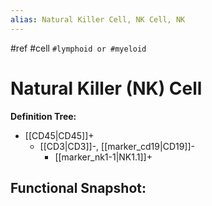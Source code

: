 ```yaml
---
alias: Natural Killer Cell, NK Cell, NK
---
```


#ref #cell `#lymphoid or #myeloid`

# Natural Killer (NK) Cell

**Definition Tree:**
- [[CD45|CD45]]+
	- [[CD3|CD3]]-, [[marker_cd19|CD19]]-
		- [[marker_nk1-1|NK1.1]]+

**Functional Snapshot:**
- 